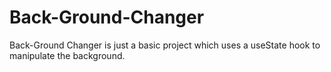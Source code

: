 # Back-Ground-Changer
Back-Ground Changer is just a basic project which uses a useState hook to manipulate the background. 

